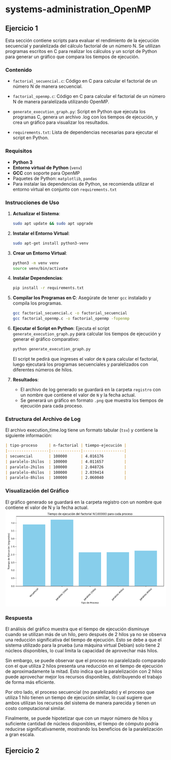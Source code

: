 # systems-administration_OpenMP

## Ejercicio 1

Esta sección contiene scripts para evaluar el rendimiento de la ejecución secuencial y paralelizada del cálculo factorial de un número N. Se utilizan programas escritos en C para realizar los cálculos y un script de Python para generar un gráfico que compara los tiempos de ejecución. 

### Contenido

- `factorial_secuencial.c`: Código en C para calcular el factorial de un número N de manera secuencial.

- `factorial_openmp.c`: Código en C para calcular el factorial de un número N de manera paralelizada utilizando OpenMP.

- `generate_execution_graph.py`: Script en Python que ejecuta los programas C, genera un archivo .log con los tiempos de ejecución, y crea un gráfico para visualizar los resultados.

- `requirements.txt`: Lista de dependencias necesarias para ejecutar el script en Python.

### Requisitos

- **Python 3**
- **Entorno virtual de Python** (`venv`)
- **GCC** con soporte para OpenMP
- Paquetes de Python: `matplotlib`, `pandas`
- Para instalar las dependencias de Python, se recomienda utilizar el entorno virtual en conjunto con `requirements.txt`

### Instrucciones de Uso

1. **Actualizar el Sistema**:
   ```bash
   sudo apt update && sudo apt upgrade
   ```

2. **Instalar el Entorno Virtual**:
   ```bash
   sudo apt-get install python3-venv
   ```

3. **Crear un Entorno Virtual**:
   ```bash
   python3 -m venv venv
   source venv/bin/activate
   ```

4. **Instalar Dependencias**:
   ```bash
   pip install -r requirements.txt
   ```

5. **Compilar los Programas en C**:
   Asegúrate de tener `gcc` instalado y compila los programas.

   ```bash
   gcc factorial_secuencial.c -o factorial_secuencial
   gcc factorial_openmp.c -o factorial_openmp -fopenmp
   ```

6. **Ejecutar el Script en Python**:
   Ejecuta el script `generate_execution_graph.py` para calcular los tiempos de ejecución y generar el gráfico comparativo:

   ```bash
   python generate_execution_graph.py
   ```

   El script te pedirá que ingreses el valor de `N` para calcular el factorial, luego ejecutará los programas secuenciales y paralelizados con diferentes números de hilos.

7. **Resultados**:
   - El archivo de log generado se guardará en la carpeta `registro` con un nombre que contiene el valor de `N` y la fecha actual.
   - Se generará un gráfico en formato `.png` que muestra los tiempos de ejecución para cada proceso.

### Estructura del Archivo de Log

El archivo execution_time.log tiene un formato tabular (`tsv`) y contiene la siguiente información:

```markdown
| tipo-proceso     | n-factorial | tiempo-ejecución |
|------------------|-------------|------------------|
| secuencial       | 100000      | 4.016176         |
| paralelo-1hilos  | 100000      | 4.011657         |
| paralelo-2hilos  | 100000      | 2.048726         |
| paralelo-4hilos  | 100000      | 2.039414         |
| paralelo-8hilos  | 100000      | 2.060040         |
```

### Visualización del Gráfico

El gráfico generado se guardará en la carpeta registro con un nombre que contiene el valor de N y la fecha actual.
![Gráfico generado por el programa con n=100000](ejercicio-1/registro/execution_time-100000N-factorial_15-11-2024.png)

### Respuesta

El análisis del gráfico muestra que el tiempo de ejecución disminuye cuando se utilizan más de un hilo, pero después de 2 hilos ya no se observa una reducción significativa del tiempo de ejecución. Esto se debe a que el sistema utilizado para la prueba (una máquina virtual Debian) solo tiene 2 núcleos disponibles, lo cual limita la capacidad de aprovechar más hilos.

Sin embargo, se puede observar que el proceso no paralelizado comparado con el que utiliza 2 hilos presenta una reducción en el tiempo de ejecución de aproximadamente la mitad. Esto indica que la paralelización con 2 hilos puede aprovechar mejor los recursos disponibles, distribuyendo el trabajo de forma más eficiente.

Por otro lado, el proceso secuencial (no paralelizado) y el proceso que utiliza 1 hilo tienen un tiempo de ejecución similar, lo cual sugiere que ambos utilizan los recursos del sistema de manera parecida y tienen un costo computacional similar.

Finalmente, se puede hipotetizar que con un mayor número de hilos y suficiente cantidad de núcleos disponibles, el tiempo de cómputo podría reducirse significativamente, mostrando los beneficios de la paralelización a gran escala.

## Ejercicio 2
